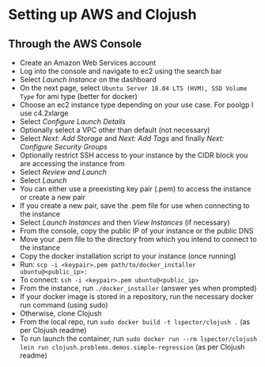# Setting up AWS and Clojush

## Through the AWS Console
- Create an Amazon Web Services account
- Log into the console and navigate to ec2 using the search bar
- Select _Launch Instance_ on the dashboard
- On the next page, select `Ubuntu Server 18.04 LTS (HVM), SSD Volume Type` for ami type (better for docker)
- Choose an ec2 instance type depending on your use case.  For poolgp I use c4.2xlarge
- Select _Configure Launch Details_
- Optionally select a VPC other than default (not necessary)
- Select _Next: Add Storage_ and _Next: Add Tags_ and finally _Next: Configure Security Groups_
- Optionally restrict SSH access to your instance by the CIDR block you are accessing the instance from
- Select _Review and Launch_
- Select _Launch_
- You can either use a preexisting key pair (.pem) to access the instance or create a new pair
- If you create a new pair, save the .pem file for use when connecting to the instance
- Select _Launch Instances_ and then _View Instances_ (if necessary)
- From the console, copy the public IP of your instance or the public DNS
- Move your .pem file to the directory from which you intend to connect to the instance
- Copy the docker installation script to your instance (once running)
- Run: `scp -i <keypair>.pem path/to/docker_installer ubuntu@<public_ip>:`
- To connect: `ssh -i <keypair>.pem ubuntu@<public_ip>`
- From the instance, run `./docker_installer` (answer yes when prompted)
- If your docker image is stored in a repository, run the necessary docker run command (using sudo)
- Otherwise, clone Clojush
- From the local repo, run `sudo docker build -t lspector/clojush .` (as per Clojush readme)
- To run launch the container, run `sudo docker run --rm lspector/clojush lein run clojush.problems.demos.simple-regression` (as per Clojush readme)
